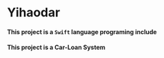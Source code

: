 # Yihaodar

#### This project is a ```Swift``` language programing include
#### This project is a Car-Loan System
